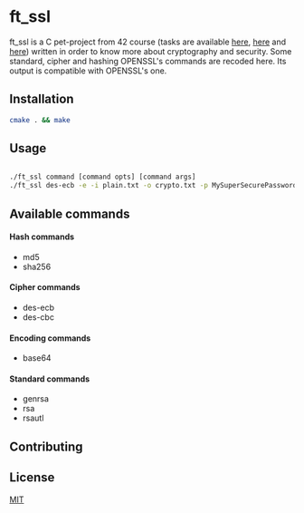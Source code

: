 # ft_ssl

ft_ssl is a C pet-project from 42 course (tasks are available [here](ft_ssl_md5.en.pdf), [here](ft_ssl_des.pdf) and [here](ft_ssl_rsa.pdf)) written in order to know more about
cryptography and security. Some standard, cipher and hashing OPENSSL's commands
are recoded here. Its output is compatible with OPENSSL's one.

## Installation

```bash
cmake . && make
```

## Usage

```bash

./ft_ssl command [command opts] [command args] 
./ft_ssl des-ecb -e -i plain.txt -o crypto.txt -p MySuperSecurePassword
```

## Available commands

#### Hash commands
* md5
* sha256
#### Cipher commands
* des-ecb
* des-cbc
#### Encoding commands
* base64
#### Standard commands
* genrsa
* rsa
* rsautl
## Contributing

## License
[MIT](https://choosealicense.com/licenses/mit/)
